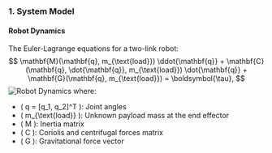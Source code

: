 ### 1. System Model

#### Robot Dynamics

The Euler-Lagrange equations for a two-link robot:
$$
\mathbf{M}(\mathbf{q}, m_{\text{load}}) \ddot{\mathbf{q}} + 
\mathbf{C}(\mathbf{q}, \dot{\mathbf{q}}, m_{\text{load}}) \dot{\mathbf{q}} + 
\mathbf{G}(\mathbf{q}, m_{\text{load}}) = 
\boldsymbol{\tau},
$$
![Robot Dynamics](https://latex.codecogs.com/svg.image?$$\mathbf{M}(\mathbf{q},m_{\text{load}})\ddot{\mathbf{q}}&plus;\mathbf{C}(\mathbf{q},\dot{\mathbf{q}},m_{\text{load}})\dot{\mathbf{q}}&plus;\mathbf{G}(\mathbf{q},m_{\text{load}})=\boldsymbol{\tau},$$)
where:

- \( q = [q_1, q_2]^T \): Joint angles  
- \( m_{\text{load}} \): Unknown payload mass at the end effector  
- \( M \): Inertia matrix  
- \( C \): Coriolis and centrifugal forces matrix  
- \( G \): Gravitational force vector  